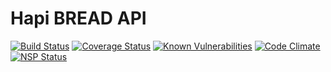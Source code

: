 # Hapi BREAD API

[![Build Status](https://travis-ci.org/breadexemplar/hapibread-api.svg)](https://travis-ci.org/breadexemplar/hapibread-api)
[![Coverage Status](https://coveralls.io/repos/breadexemplar/hapibread-api/badge.svg)](https://coveralls.io/r/breadexemplar/hapibread-api)
[![Known Vulnerabilities](https://snyk.io/test/github/breadexemplar/hapibread-api/badge.svg)](https://snyk.io/test/github/breadexemplar/hapibread-api)
[![Code Climate](https://codeclimate.com/github/breadexemplar/hapibread-api/badges/gpa.svg)](https://codeclimate.com/github/breadexemplar/hapibread-api)
[![NSP Status](https://nodesecurity.io/orgs/breadexemplar/projects/22277d71-675f-48e2-9d98-69f92493083d/badge)](https://nodesecurity.io/orgs/breadexemplar/projects/22277d71-675f-48e2-9d98-69f92493083d)
